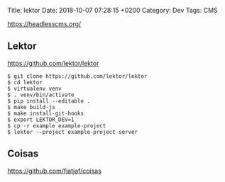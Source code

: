 Title:  lektor
Date:   2018-10-07 07:28:15 +0200
Category: Dev
Tags: CMS


<https://headlesscms.org/>

## Lektor

<https://github.com/lektor/lektor>

	$ git clone https://github.com/lektor/lektor
	$ cd lektor
	$ virtualenv venv
	$ . venv/bin/activate
	$ pip install --editable .
	$ make build-js
	$ make install-git-hooks
	$ export LEKTOR_DEV=1
	$ cp -r example example-project
	$ lektor --project example-project server
	
## Coisas

<https://github.com/fiatjaf/coisas>

